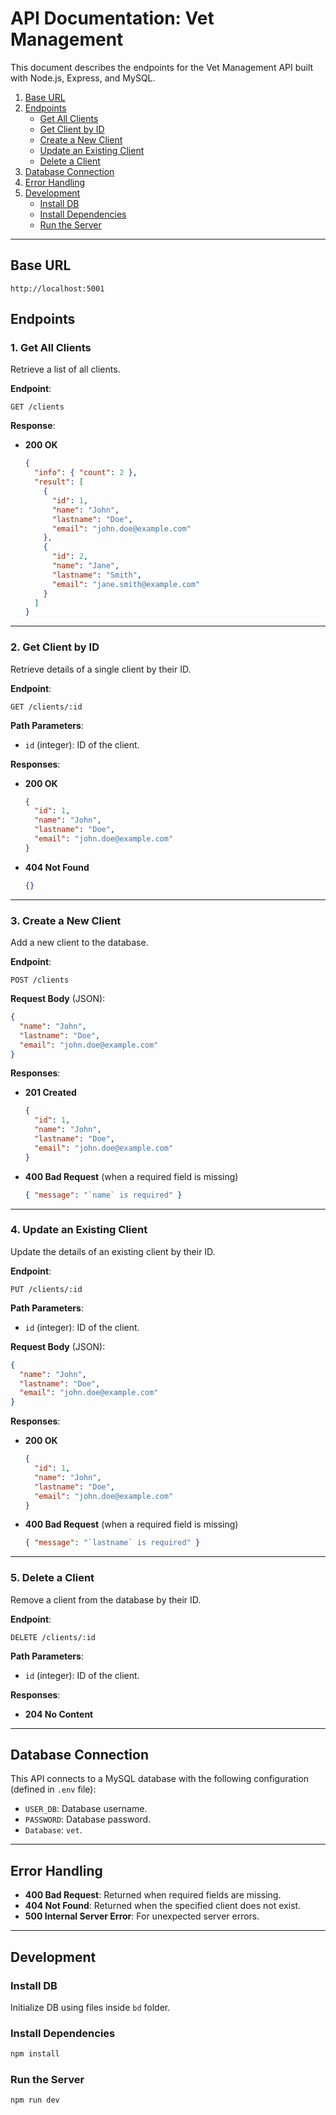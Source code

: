 # API Documentation: Vet Management

This document describes the endpoints for the Vet Management API built with Node.js, Express, and MySQL.

1. [Base URL](#base-url)
2. [Endpoints](#endpoints)
   - [Get All Clients](#1-get-all-clients)
   - [Get Client by ID](#2-get-client-by-id)
   - [Create a New Client](#3-create-a-new-client)
   - [Update an Existing Client](#4-update-an-existing-client)
   - [Delete a Client](#5-delete-a-client)
3. [Database Connection](#database-connection)
4. [Error Handling](#error-handling)
5. [Development](#development)
   - [Install DB](#install-db)
   - [Install Dependencies](#install-dependencies)
   - [Run the Server](#run-the-server)

---

## Base URL

```
http://localhost:5001
```

## Endpoints

### 1. **Get All Clients**

Retrieve a list of all clients.

**Endpoint**:  

```
GET /clients
```

**Response**:  

- **200 OK**  

  ```json
  {
    "info": { "count": 2 },
    "result": [
      {
        "id": 1,
        "name": "John",
        "lastname": "Doe",
        "email": "john.doe@example.com"
      },
      {
        "id": 2,
        "name": "Jane",
        "lastname": "Smith",
        "email": "jane.smith@example.com"
      }
    ]
  }
  ```

---

### 2. **Get Client by ID**

Retrieve details of a single client by their ID.

**Endpoint**:  

```
GET /clients/:id
```

**Path Parameters**:  

- `id` (integer): ID of the client.

**Responses**:  

- **200 OK**  

  ```json
  {
    "id": 1,
    "name": "John",
    "lastname": "Doe",
    "email": "john.doe@example.com"
  }
  ```
- **404 Not Found**  

  ```json
  {}
  ```

---

### 3. **Create a New Client**

Add a new client to the database.

**Endpoint**:  

```
POST /clients
```

**Request Body** (JSON):  

```json
{
  "name": "John",
  "lastname": "Doe",
  "email": "john.doe@example.com"
}
```

**Responses**:  

- **201 Created**  

  ```json
  {
    "id": 1,
    "name": "John",
    "lastname": "Doe",
    "email": "john.doe@example.com"
  }
  ```
- **400 Bad Request** (when a required field is missing)  

  ```json
  { "message": "`name` is required" }
  ```

---

### 4. **Update an Existing Client**

Update the details of an existing client by their ID.

**Endpoint**:  

```
PUT /clients/:id
```

**Path Parameters**:  

- `id` (integer): ID of the client.

**Request Body** (JSON):  

```json
{
  "name": "John",
  "lastname": "Doe",
  "email": "john.doe@example.com"
}
```

**Responses**:  

- **200 OK**  

  ```json
  {
    "id": 1,
    "name": "John",
    "lastname": "Doe",
    "email": "john.doe@example.com"
  }
  ```
- **400 Bad Request** (when a required field is missing)  

  ```json
  { "message": "`lastname` is required" }
  ```

---

### 5. **Delete a Client**

Remove a client from the database by their ID.

**Endpoint**:  

```
DELETE /clients/:id
```

**Path Parameters**:  

- `id` (integer): ID of the client.

**Responses**:  

- **204 No Content**  

---

## Database Connection

This API connects to a MySQL database with the following configuration (defined in `.env` file):

- `USER_DB`: Database username.
- `PASSWORD`: Database password.
- `Database`: `vet`.

---

## Error Handling

- **400 Bad Request**: Returned when required fields are missing.
- **404 Not Found**: Returned when the specified client does not exist.
- **500 Internal Server Error**: For unexpected server errors.

---

## Development

### Install DB

Initialize DB using files inside `bd` folder.

### Install Dependencies

```bash
npm install
```

### Run the Server

```bash
npm run dev
```
